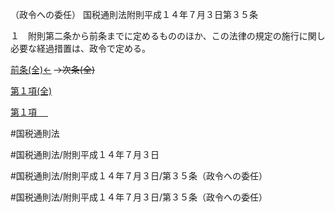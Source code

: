 （政令への委任）
国税通則法附則平成１４年７月３日第３５条

１　附則第二条から前条までに定めるもののほか、この法律の規定の施行に関し必要な経過措置は、政令で定める。

[前条(全)←](国税通則法＿＿＿＿附則平成１４年７月３日第１条_.md)  ~~→次条(全)~~

[第１項(全)](国税通則法＿＿＿＿附則平成１４年７月３日第３５条第１項_.md)  

[第１項 　 ](国税通則法＿＿＿＿附則平成１４年７月３日第３５条第１項.md)  

#国税通則法

#国税通則法/附則平成１４年７月３日

#国税通則法/附則平成１４年７月３日/第３５条（政令への委任）

#国税通則法/附則平成１４年７月３日/第３５条（政令への委任）

